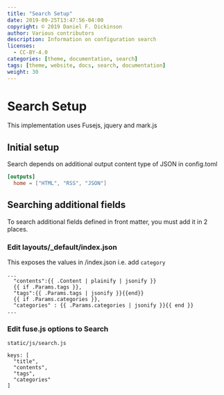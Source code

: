 ```yaml
---
title: "Search Setup"
date: 2019-09-25T13:47:56-04:00
copyright: © 2019 Daniel F. Dickinson
author: Various contributors
description: Information on configuration search
licenses:
  - CC-BY-4.0
categories: [theme, documentation, search]
tags: [theme, website, docs, search, documentation]
weight: 30
---
```


# Search Setup

This implementation uses Fusejs, jquery and mark.js


## Initial setup

Search  depends on additional output content type of JSON in config.toml
```toml
[outputs]
  home = ["HTML", "RSS", "JSON"]
```

## Searching additional fields

To search additional fields defined in front matter, you must add it in 2 places.

### Edit layouts/_default/index.json
This exposes the values in /index.json
i.e. add `category`
```
...
  "contents":{{ .Content | plainify | jsonify }}
  {{ if .Params.tags }},
  "tags":{{ .Params.tags | jsonify }}{{end}}
  {{ if .Params.categories }},
  "categories" : {{ .Params.categories | jsonify }}{{ end }}
...
```

### Edit fuse.js options to Search
`static/js/search.js`
```
keys: [
  "title",
  "contents",
  "tags",
  "categories"
]
```
